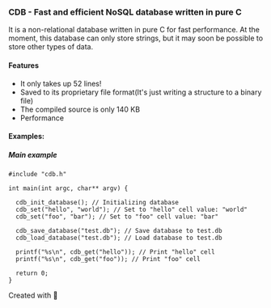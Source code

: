 ### CDB - Fast and efficient NoSQL database written in pure C

It is a non-relational database written in pure C for fast performance. At the moment, this database can only store strings, but it may soon be possible to store other types of data.

#### Features
- It only takes up 52 lines!
- Saved to its proprietary file format(It's just writing a structure to a binary file)
- The compiled source is only 140 KB
- Performance

#### Examples:

##### Main example
```
#include "cdb.h"

int main(int argc, char** argv) {

  cdb_init_database(); // Initializing database
  cdb_set("hello", "world"); // Set to "hello" cell value: "world"
  cdb_set("foo", "bar"); // Set to "foo" cell value: "bar"

  cdb_save_database("test.db"); // Save database to test.db
  cdb_load_database("test.db"); // Load database to test.db

  printf("%s\n", cdb_get("hello")); // Print "hello" cell
  printf("%s\n", cdb_get("foo")); // Print "foo" cell

  return 0;
}

```

Created with :gift_heart:
